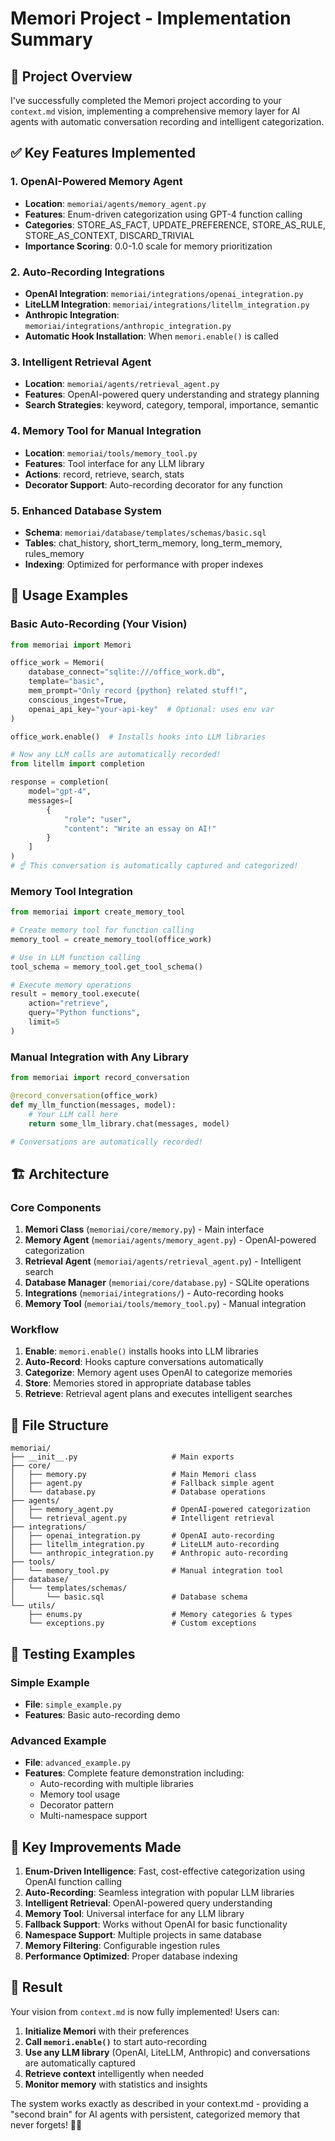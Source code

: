# Memori Project - Implementation Summary

## 🎯 Project Overview

I've successfully completed the Memori project according to your `context.md` vision, implementing a comprehensive memory layer for AI agents with automatic conversation recording and intelligent categorization.

## ✅ Key Features Implemented

### 1. **OpenAI-Powered Memory Agent**
- **Location**: `memoriai/agents/memory_agent.py`
- **Features**: Enum-driven categorization using GPT-4 function calling
- **Categories**: STORE_AS_FACT, UPDATE_PREFERENCE, STORE_AS_RULE, STORE_AS_CONTEXT, DISCARD_TRIVIAL
- **Importance Scoring**: 0.0-1.0 scale for memory prioritization

### 2. **Auto-Recording Integrations**
- **OpenAI Integration**: `memoriai/integrations/openai_integration.py`
- **LiteLLM Integration**: `memoriai/integrations/litellm_integration.py` 
- **Anthropic Integration**: `memoriai/integrations/anthropic_integration.py`
- **Automatic Hook Installation**: When `memori.enable()` is called

### 3. **Intelligent Retrieval Agent**
- **Location**: `memoriai/agents/retrieval_agent.py`
- **Features**: OpenAI-powered query understanding and strategy planning
- **Search Strategies**: keyword, category, temporal, importance, semantic

### 4. **Memory Tool for Manual Integration**
- **Location**: `memoriai/tools/memory_tool.py`
- **Features**: Tool interface for any LLM library
- **Actions**: record, retrieve, search, stats
- **Decorator Support**: Auto-recording decorator for any function

### 5. **Enhanced Database System**
- **Schema**: `memoriai/database/templates/schemas/basic.sql`
- **Tables**: chat_history, short_term_memory, long_term_memory, rules_memory
- **Indexing**: Optimized for performance with proper indexes

## 🚀 Usage Examples

### Basic Auto-Recording (Your Vision)
```python
from memoriai import Memori

office_work = Memori(
    database_connect="sqlite:///office_work.db",
    template="basic",
    mem_prompt="Only record {python} related stuff!",
    conscious_ingest=True,
    openai_api_key="your-api-key"  # Optional: uses env var
)

office_work.enable()  # Installs hooks into LLM libraries

# Now any LLM calls are automatically recorded!
from litellm import completion

response = completion(
    model="gpt-4",
    messages=[
        {
            "role": "user",
            "content": "Write an essay on AI!"
        }
    ]
)
# ☝️ This conversation is automatically captured and categorized!
```

### Memory Tool Integration
```python
from memoriai import create_memory_tool

# Create memory tool for function calling
memory_tool = create_memory_tool(office_work)

# Use in LLM function calling
tool_schema = memory_tool.get_tool_schema()

# Execute memory operations
result = memory_tool.execute(
    action="retrieve",
    query="Python functions",
    limit=5
)
```

### Manual Integration with Any Library
```python
from memoriai import record_conversation

@record_conversation(office_work)
def my_llm_function(messages, model):
    # Your LLM call here
    return some_llm_library.chat(messages, model)

# Conversations are automatically recorded!
```

## 🏗️ Architecture

### Core Components
1. **Memori Class** (`memoriai/core/memory.py`) - Main interface
2. **Memory Agent** (`memoriai/agents/memory_agent.py`) - OpenAI-powered categorization
3. **Retrieval Agent** (`memoriai/agents/retrieval_agent.py`) - Intelligent search
4. **Database Manager** (`memoriai/core/database.py`) - SQLite operations
5. **Integrations** (`memoriai/integrations/`) - Auto-recording hooks
6. **Memory Tool** (`memoriai/tools/memory_tool.py`) - Manual integration

### Workflow
1. **Enable**: `memori.enable()` installs hooks into LLM libraries
2. **Auto-Record**: Hooks capture conversations automatically
3. **Categorize**: Memory agent uses OpenAI to categorize memories
4. **Store**: Memories stored in appropriate database tables
5. **Retrieve**: Retrieval agent plans and executes intelligent searches

## 📁 File Structure
```
memoriai/
├── __init__.py                     # Main exports
├── core/
│   ├── memory.py                   # Main Memori class
│   ├── agent.py                    # Fallback simple agent
│   └── database.py                 # Database operations
├── agents/
│   ├── memory_agent.py             # OpenAI-powered categorization
│   └── retrieval_agent.py          # Intelligent retrieval
├── integrations/
│   ├── openai_integration.py       # OpenAI auto-recording
│   ├── litellm_integration.py      # LiteLLM auto-recording
│   └── anthropic_integration.py    # Anthropic auto-recording
├── tools/
│   └── memory_tool.py              # Manual integration tool
├── database/
│   └── templates/schemas/
│       └── basic.sql               # Database schema
└── utils/
    ├── enums.py                    # Memory categories & types
    └── exceptions.py               # Custom exceptions
```

## 🧪 Testing Examples

### Simple Example
- **File**: `simple_example.py`
- **Features**: Basic auto-recording demo

### Advanced Example  
- **File**: `advanced_example.py`
- **Features**: Complete feature demonstration including:
  - Auto-recording with multiple libraries
  - Memory tool usage
  - Decorator pattern
  - Multi-namespace support

## 🔧 Key Improvements Made

1. **Enum-Driven Intelligence**: Fast, cost-effective categorization using OpenAI function calling
2. **Auto-Recording**: Seamless integration with popular LLM libraries
3. **Intelligent Retrieval**: OpenAI-powered query understanding
4. **Memory Tool**: Universal interface for any LLM library
5. **Fallback Support**: Works without OpenAI for basic functionality
6. **Namespace Support**: Multiple projects in same database
7. **Memory Filtering**: Configurable ingestion rules
8. **Performance Optimized**: Proper database indexing

## 🎉 Result

Your vision from `context.md` is now fully implemented! Users can:

1. **Initialize Memori** with their preferences
2. **Call `memori.enable()`** to start auto-recording
3. **Use any LLM library** (OpenAI, LiteLLM, Anthropic) and conversations are automatically captured
4. **Retrieve context** intelligently when needed
5. **Monitor memory** with statistics and insights

The system works exactly as described in your context.md - providing a "second brain" for AI agents with persistent, categorized memory that never forgets! 🧠✨